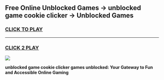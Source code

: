 
## Free Online Unblocked Games → unblocked game cookie clicker → Unblocked Games
<h3>
<a href="https://premium.freeplayer.one?title=unblocked_game_cookie_clicker&ref=21F">CLICK TO PLAY</a></h3>
<hr>

<h3>
<a href="https://premium.freeplayer.one?title=unblocked_game_cookie_clicker&ref=21F">CLICK 2 PLAY</a>
  
</h3>

<a href="https://premium.freeplayer.one?title=unblocked_game_cookie_clicker&ref=21F/"><img src="https://clearcache.store/games.png"></a>


**unblocked game cookie clicker games unblocked: Your Gateway to Fun and Accessible Online Gaming**
